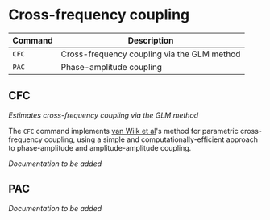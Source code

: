 # Cross-frequency coupling

| Command | Description |
| ----- | ----- | 
| `CFC` | Cross-frequency coupling via the GLM method |
| `PAC` | Phase-amplitude coupling |


## CFC

_Estimates cross-frequency coupling via the GLM method_

The `CFC` command implements 
[van Wilk et al](https://www.ncbi.nlm.nih.gov//pubmed/25677405)'s method
for parametric cross-frequency coupling, using a simple and
computationally-efficient approach to phase-amplitude and
amplitude-amplitude coupling.

_Documentation to be added_


## PAC

_Documentation to be added_





